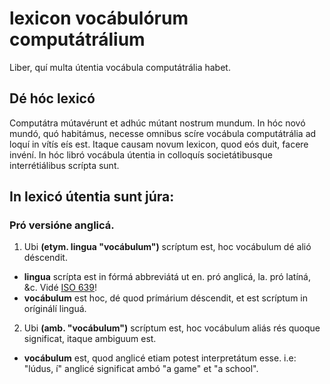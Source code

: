# lexicon vocábulórum computátrálium
Liber, quí multa útentia vocábula computátrália habet.

## Dé hóc lexicó
Computátra mútavérunt et adhúc mútant nostrum mundum. In hóc novó mundó, quó habitámus, necesse omnibus scíre vocábula computátrália ad loquí in vítís eís est. Itaque causam novum lexicon, quod eós duit, facere invéní. In hóc libró vocábula útentia in colloquís societátibusque interrétiálibus scrípta sunt.

## In lexicó útentia sunt júra:
### Pró versióne anglicá.
1. Ubi **(etym. lingua "vocábulum")** scríptum est, hoc vocábulum dé alió déscendit.
  * **lingua** scrípta est in fórmá abbreviátá ut en. pró anglicá, la. pró latíná, &c. Vidé [ISO 639](https://en.wikipedia.org/wiki/List_of_ISO_639_language_codes)!
  * **vocábulum** est hoc, dé quod prímárium déscendit, et est scríptum in oríginálí linguá.
2. Ubi **(amb. "vocábulum")** scríptum est, hoc vocábulum aliás rés quoque significat, itaque ambiguum est.
  * **vocábulum** est, quod anglicé etiam potest interpretátum esse. i.e: "lúdus, í" anglicé significat ambó "a game" et "a school".
  
